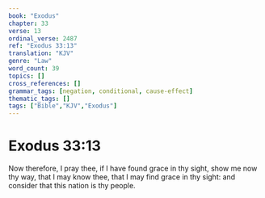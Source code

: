```yaml
---
book: "Exodus"
chapter: 33
verse: 13
ordinal_verse: 2487
ref: "Exodus 33:13"
translation: "KJV"
genre: "Law"
word_count: 39
topics: []
cross_references: []
grammar_tags: [negation, conditional, cause-effect]
thematic_tags: []
tags: ["Bible","KJV","Exodus"]
---
```


# Exodus 33:13

Now therefore, I pray thee, if I have found grace in thy sight, show me now thy way, that I may know thee, that I may find grace in thy sight: and consider that this nation is thy people.
